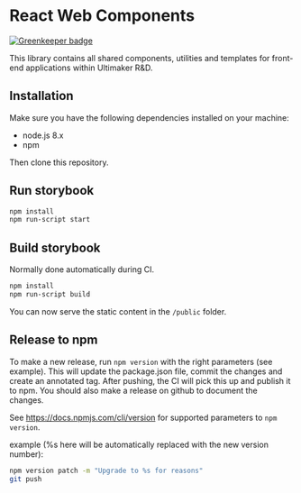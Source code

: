 # React Web Components

[![Greenkeeper badge](https://badges.greenkeeper.io/Ultimaker/react-web-components.svg)](https://greenkeeper.io/)

This library contains all shared components, utilities and templates for front-end applications within Ultimaker R&D.

## Installation
Make sure you have the following dependencies installed on your machine:

* node.js 8.x
* npm

Then clone this repository.

## Run storybook
```bash
npm install
npm run-script start
```

## Build storybook
Normally done automatically during CI.

```bash
npm install
npm run-script build
```

You can now serve the static content in the `/public` folder.

## Release to npm
To make a new release, run `npm version` with the right parameters (see example). This will update the package.json file, commit the changes and create an annotated tag. After pushing, the CI will pick this up and publish it to npm. 
You should also make a release on github to document the changes.

See https://docs.npmjs.com/cli/version for supported parameters to `npm version`. 

example (%s here will be automatically replaced with the new version number):
```bash
npm version patch -m "Upgrade to %s for reasons"
git push
```
